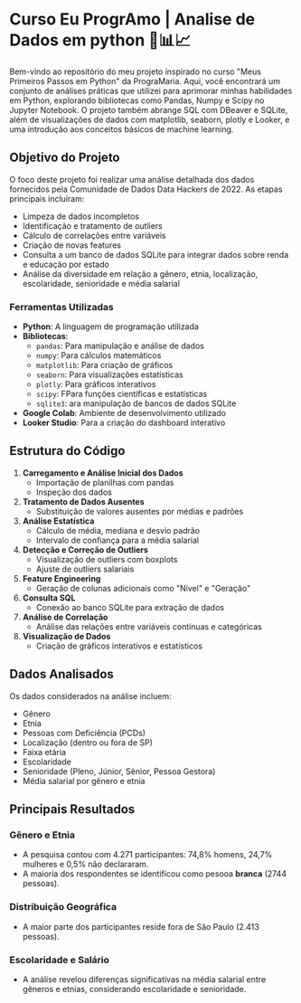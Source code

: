    # Curso Eu ProgrAmo | Analise de Dados em python 🔎📊📈


Bem-vindo ao repositório do meu projeto inspirado no curso "Meus Primeiros Passos em Python" da PrograMaria. Aqui, você encontrará um conjunto de análises práticas que utilizei para aprimorar minhas habilidades em Python, explorando bibliotecas como Pandas, Numpy e Scipy no Jupyter Notebook. O projeto também abrange SQL com DBeaver e SQLite, além de visualizações de dados com matplotlib, seaborn, plotly e Looker, e uma introdução aos conceitos básicos de machine learning.

## Objetivo do Projeto

O foco deste projeto foi realizar uma análise detalhada dos dados fornecidos pela Comunidade de Dados Data Hackers de 2022. As etapas principais incluíram:

- Limpeza de dados incompletos
- Identificação e tratamento de outliers
- Cálculo de correlações entre variáveis
- Criação de novas features
- Consulta a um banco de dados SQLite para integrar dados sobre renda e educação por estado
- Análise da diversidade em relação a gênero, etnia, localização, escolaridade, senioridade e média salarial

### Ferramentas Utilizadas

- **Python**: A linguagem de programação utilizada
- **Bibliotecas**:
  - `pandas`: Para manipulação e análise de dados
  - `numpy`: Para cálculos matemáticos
  - `matplotlib`: Para criação de gráficos
  - `seaborn`: Para visualizações estatísticas
  - `plotly`: Para gráficos interativos
  - `scipy`: FPara funções científicas e estatísticas
  - `sqlite3`: ara manipulação de bancos de dados SQLite
- **Google Colab**: Ambiente de desenvolvimento utilizado
- **Looker Studio**: Para a criação do dashboard interativo

## Estrutura do Código

1. **Carregamento e Análise Inicial dos Dados**
   - Importação de planilhas com pandas
   - Inspeção dos dados
2. **Tratamento de Dados Ausentes**
   - Substituição de valores ausentes por médias e padrões
3. **Análise Estatística**
   - Cálculo de média, mediana e desvio padrão
   - Intervalo de confiança para a média salarial
4. **Detecção e Correção de Outliers**
   - Visualização de outliers com boxplots
   - Ajuste de outliers salariais
5. **Feature Engineering**
   - Geração de colunas adicionais como "Nível" e "Geração"
6. **Consulta SQL**
   - Conexão ao banco SQLite para extração de dados
7. **Análise de Correlação**
   - Análise das relações entre variáveis contínuas e categóricas
8. **Visualização de Dados**
   - Criação de gráficos interativos e estatísticos

## Dados Analisados

Os dados considerados na análise incluem:

- Gênero
- Etnia
- Pessoas com Deficiência (PCDs)
- Localização (dentro ou fora de SP)
- Faixa etária
- Escolaridade
- Senioridade (Pleno, Júnior, Sênior, Pessoa Gestora)
- Média salarial por gênero e etnia

## Principais Resultados

### Gênero e Etnia
- A pesquisa contou com 4.271 participantes: 74,8% homens, 24,7% mulheres e 0,5% não declararam.
- A maioria dos respondentes se identificou como pesooa **branca** (2744 pessoas).

### Distribuição Geográfica
- A maior parte dos participantes reside fora de São Paulo (2.413 pessoas).

### Escolaridade e Salário
- A análise revelou diferenças significativas na média salarial entre gêneros e etnias, considerando escolaridade e senioridade.
